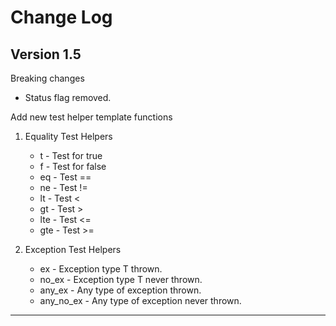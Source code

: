# Change Log

## Version 1.5

Breaking changes
* Status flag removed.

Add new test helper template functions
1. Equality Test Helpers
    * t - Test for true
    * f - Test for false
    * eq - Test ==
    * ne - Test !=
    * lt - Test <
    * gt - Test >
    * lte - Test <=
    * gte - Test >=

1. Exception Test Helpers
    * ex - Exception type T thrown.
    * no_ex - Exception type T never thrown.
    * any_ex - Any type of exception thrown.
    * any_no_ex - Any type of exception never thrown.

---